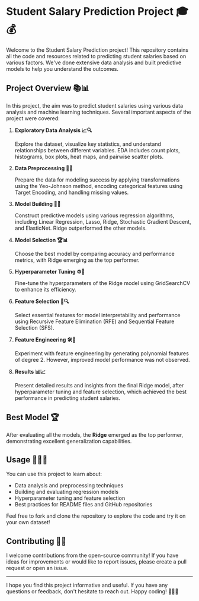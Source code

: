 # Student Salary Prediction Project 🎓💰

Welcome to the Student Salary Prediction project! This repository contains all the code and resources related to predicting student salaries based on various factors. We've done extensive data analysis and built predictive models to help you understand the outcomes.

## Project Overview 📚📊

In this project, the aim was to predict student salaries using various data analysis and machine learning techniques. Several important aspects of the project were covered:

1. **Exploratory Data Analysis 📈🔍**
   
   Explore the dataset, visualize key statistics, and understand relationships between different variables. EDA includes count plots, histograms, box plots, heat maps, and pairwise scatter plots.

2. **Data Preprocessing 🧹📝**
   
   Prepare the data for modeling success by applying transformations using the Yeo-Johnson method, encoding categorical features using Target Encoding, and handling missing values.

3. **Model Building 🧱🤖**
   
   Construct predictive models using various regression algorithms, including Linear Regression, Lasso, Ridge, Stochastic Gradient Descent, and ElasticNet. Ridge outperformed the other models.

4. **Model Selection 🏆📊**
   
   Choose the best model by comparing accuracy and performance metrics, with Ridge emerging as the top performer.

5. **Hyperparameter Tuning ⚙️🔧**
   
   Fine-tune the hyperparameters of the Ridge model using GridSearchCV to enhance its efficiency.

6. **Feature Selection 🧐🔍**
   
   Select essential features for model interpretability and performance using Recursive Feature Elimination (RFE) and Sequential Feature Selection (SFS).

7. **Feature Engineering 🛠️🔮**
   
   Experiment with feature engineering by generating polynomial features of degree 2. However, improved model performance was not observed.

8. **Results 📊📈**
   
   Present detailed results and insights from the final Ridge model, after hyperparameter tuning and feature selection, which achieved the best performance in predicting student salaries.

## Best Model 🏆

After evaluating all the models, the **Ridge** emerged as the top performer, demonstrating excellent generalization capabilities.

## Usage 🚀👩‍💻

You can use this project to learn about:

- Data analysis and preprocessing techniques
- Building and evaluating regression models
- Hyperparameter tuning and feature selection
- Best practices for README files and GitHub repositories

Feel free to fork and clone the repository to explore the code and try it on your own dataset!

## Contributing 🤝🙌

I welcome contributions from the open-source community! If you have ideas for improvements or would like to report issues, please create a pull request or open an issue.

---

I hope you find this project informative and useful. If you have any questions or feedback, don't hesitate to reach out. Happy coding! 🚀👩‍💻
